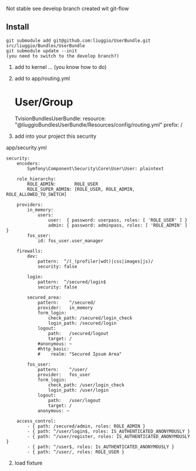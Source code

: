 Not stable see develop branch
created wit git-flow

Install
----------

	git submodule add git@github.com:liuggio/UserBundle.git  src/liuggio/Bundles/UserBundle
	git submodule update --init
	(you need to switch to the develop branch?)

1) add to kernel  ... (you know how to do)

2) add to app/routing.yml

	# User/Group
	TvisionBundlesUserBundle:
	    resource: "@liuggioBundlesUserBundle/Resources/config/routing.yml"
	    prefix:   /

1) add into your project this security

app/security.yml
	
	security:
	    encoders:
	        Symfony\Component\Security\Core\User\User: plaintext
	
	    role_hierarchy:
	        ROLE_ADMIN:       ROLE_USER
	        ROLE_SUPER_ADMIN: [ROLE_USER, ROLE_ADMIN, ROLE_ALLOWED_TO_SWITCH]
	
	    providers:
	        in_memory:
	            users:
	                user:  { password: userpass, roles: [ 'ROLE_USER' ] }
	                admin: { password: adminpass, roles: [ 'ROLE_ADMIN' ] }
	        fos_user:
	            id: fos_user.user_manager
	
	    firewalls:
	        dev:
	            pattern:  ^/(_(profiler|wdt)|css|images|js)/
	            security: false
	
	        login:
	            pattern:  ^/secured/login$
	            security: false
	
	        secured_area:
	            pattern:    ^/secured/
	            provider:   in_memory
	            form_login:
	                check_path: /secured/login_check
	                login_path: /secured/login
	            logout:
	                path:   /secured/logout
	                target: /
	            #anonymous: ~
	            #http_basic:
	            #    realm: "Secured Ipsum Area"
	
	        fos_user:
	            pattern:    ^/user/
	            provider:   fos_user
	            form_login:
	                check_path: /user/login_check
	                login_path: /user/login
	            logout:
	                path:   /user/logout
	                target: /
	            anonymous: ~
	
	    access_control:
	        - { path: /secured/admin, roles: ROLE_ADMIN }
	        - { path: ^/user/login$, roles: IS_AUTHENTICATED_ANONYMOUSLY }
	        - { path: ^/user/register, roles: IS_AUTHENTICATED_ANONYMOUSLY }
	        - { path: ^/user$, roles: Is_AUTHENTICATED_ANONYMOUSLY }
	        - { path: ^/user/, roles: ROLE_USER }


2) load fixture
